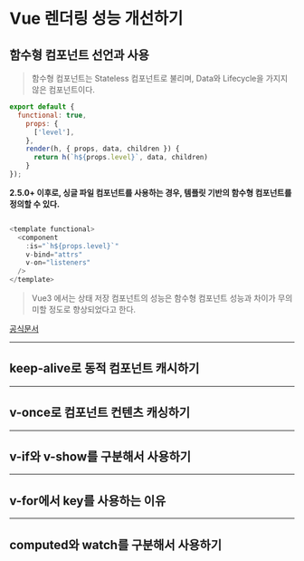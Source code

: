 # Vue 렌더링 성능 개선하기

## 함수형 컴포넌트 선언과 사용

> 함수형 컴포넌트는 Stateless 컴포넌트로 불리며, Data와 Lifecycle을 가지지 않은 컴포넌트이다.

```js
export default {
  functional: true,
    props: {
      ['level'],
    },
    render(h, { props, data, children }) {
      return h(`h${props.level}`, data, children)
    }
});
```

<b>2.5.0+ 이후로, 싱글 파일 컴포넌트를 사용하는 경우, 템플릿 기반의 함수형 컴포넌트를 정의할 수 있다.</b>

```js

<template functional>
  <component
    :is="`h${props.level}`"
    v-bind="attrs"
    v-on="listeners"
  />
</template>

```

> Vue3 에서는 상태 저장 컴포넌트의 성능은 함수형 컴포넌트 성능과 차이가 무의미할 정도로 향상되었다고 한다.

[공식문서](https://v3.ko.vuejs.org/guide/migration/functional-components.html#%E1%84%80%E1%85%A2%E1%84%8B%E1%85%AD)

---

## keep-alive로 동적 컴포넌트 캐시하기

> 

___

## v-once로 컴포넌트 컨텐츠 캐싱하기

___

## v-if와 v-show를 구분해서 사용하기

___

## v-for에서 key를 사용하는 이유


___

## computed와 watch를 구분해서 사용하기